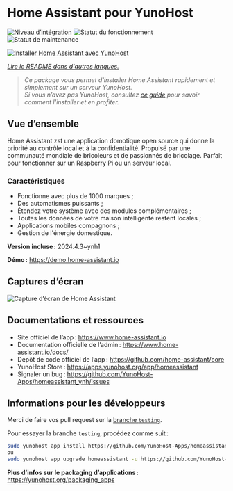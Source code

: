 <!--
Nota bene : ce README est automatiquement généré par <https://github.com/YunoHost/apps/tree/master/tools/readme_generator>
Il NE doit PAS être modifié à la main.
-->

# Home Assistant pour YunoHost

[![Niveau d’intégration](https://dash.yunohost.org/integration/homeassistant.svg)](https://dash.yunohost.org/appci/app/homeassistant) ![Statut du fonctionnement](https://ci-apps.yunohost.org/ci/badges/homeassistant.status.svg) ![Statut de maintenance](https://ci-apps.yunohost.org/ci/badges/homeassistant.maintain.svg)

[![Installer Home Assistant avec YunoHost](https://install-app.yunohost.org/install-with-yunohost.svg)](https://install-app.yunohost.org/?app=homeassistant)

*[Lire le README dans d'autres langues.](./ALL_README.md)*

> *Ce package vous permet d’installer Home Assistant rapidement et simplement sur un serveur YunoHost.*  
> *Si vous n’avez pas YunoHost, consultez [ce guide](https://yunohost.org/install) pour savoir comment l’installer et en profiter.*

## Vue d’ensemble

Home Assistant zst une application domotique open source qui donne la priorité au contrôle local et à la confidentialité. Propulsé par une communauté mondiale de bricoleurs et de passionnés de bricolage. Parfait pour fonctionner sur un Raspberry Pi ou un serveur local.

### Caractéristiques

- Fonctionne avec plus de 1000 marques ;
- Des automatismes puissants ;
- Étendez votre système avec des modules complémentaires ;
- Toutes les données de votre maison intelligente restent locales ;
- Applications mobiles compagnons ;
- Gestion de l'énergie domestique.

**Version incluse :** 2024.4.3~ynh1

**Démo :** <https://demo.home-assistant.io>

## Captures d’écran

![Capture d’écran de Home Assistant](./doc/screenshots/screenshot1.png)

## Documentations et ressources

- Site officiel de l’app : <https://www.home-assistant.io>
- Documentation officielle de l’admin : <https://www.home-assistant.io/docs/>
- Dépôt de code officiel de l’app : <https://github.com/home-assistant/core>
- YunoHost Store : <https://apps.yunohost.org/app/homeassistant>
- Signaler un bug : <https://github.com/YunoHost-Apps/homeassistant_ynh/issues>

## Informations pour les développeurs

Merci de faire vos pull request sur la [branche `testing`](https://github.com/YunoHost-Apps/homeassistant_ynh/tree/testing).

Pour essayer la branche `testing`, procédez comme suit :

```bash
sudo yunohost app install https://github.com/YunoHost-Apps/homeassistant_ynh/tree/testing --debug
ou
sudo yunohost app upgrade homeassistant -u https://github.com/YunoHost-Apps/homeassistant_ynh/tree/testing --debug
```

**Plus d’infos sur le packaging d’applications :** <https://yunohost.org/packaging_apps>
